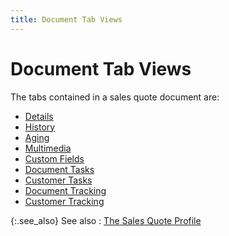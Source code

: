 ```yaml
---
title: Document Tab Views
---
```


# Document Tab Views


The tabs contained in a sales quote document are:

- [Details]({{site.sp_baseurl}}/misc/details_doc_view_details_sales_quote_step_by_step.html)
- [History]({{site.sp_baseurl}}/misc/history_doc_view_details_sales_quote_step_by_step.html)
- [Aging]({{site.sp_baseurl}}/misc/aging_doc_view_details_sales_quote_step_by_step.html)
- [Multimedia]({{site.sp_baseurl}}/misc/multimedia_doc_view_details_sales_quote_step_by_step.html)
- [Custom Fields]({{site.sp_baseurl}}/misc/custom_fields_doc_view_details_sales_quote_step_by_step.html)
- [Document Tasks]({{site.sp_baseurl}}/misc/document_tasks_doc_view_details_sales_quote_step_by_step.html)
- [Customer Tasks]({{site.sp_baseurl}}/misc/customer_tasks_doc_view_details_sales_quote_step_by_step.html)
- [Document Tracking]({{site.sp_baseurl}}/misc/document_tracking_doc_view_details_sales_quote_step_by_step.html)
- [Customer Tracking]({{site.sp_baseurl}}/misc/customer_tracking_doc_view_details_sales_quote_step_by_step.html)



{:.see_also}
See also
: [The Sales Quote Profile]({{site.sp_baseurl}}/sales-docs/sqs/create-sq/create-a-new-sales-quote/the_sales_quote_profile.html)
